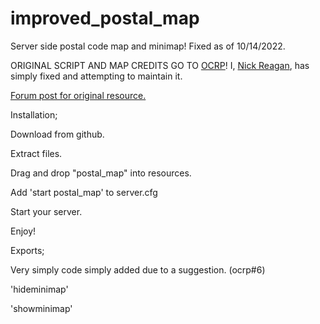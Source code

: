 # improved_postal_map
Server side postal code map and minimap! Fixed as of 10/14/2022.

ORIGINAL SCRIPT AND MAP CREDITS GO TO [OCRP](https://github.com/ocrp)! I, [Nick Reagan](https://github.com/NickReagan), has simply fixed and attempting to maintain it.

[Forum post for original resource.](https://forum.cfx.re/t/ocrp-postal-and-minimap-server-side/992775/74)

Installation;

Download from github.

Extract files.

Drag and drop "postal_map" into resources.

Add 'start postal_map' to server.cfg

Start your server.

Enjoy!

Exports;

Very simply code simply added due to a suggestion. (ocrp#6)

'hideminimap'

'showminimap'
